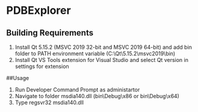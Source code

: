 # PDBExplorer
 
## Building Requirements
 1. Install Qt 5.15.2 (MSVC 2019 32-bit and MSVC 2019 64-bit) and add bin folder to PATH environment variable (C:\Qt\5.15.2\msvc2019\bin)
 2. Install Qt VS Tools extension for Visual Studio and select Qt version in settings for extension

##Usage
 1. Run Developer Command Prompt as administartor
 2. Navigate to folder msdia140.dll (bin\Debug\x86 or bin\Debug\x64)
 3. Type regsvr32 msdia140.dll
